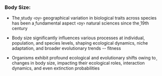 ### Body Size:

- The̬ study ‹o̬v› geographical variation in biological traits across species has been a̬ fundamental aspect ‹o̬v› natural sciences since the̬ 19th century

- Body size significantly influences various processes at individual, population, and species levels, shaping ecological dynamics, niche adaptation, and broader evolutionary trends -- fitness

- Organisms exhibit profound ecological and evolutionary shifts owing to̬ changes in body size, impacting their ecological roles, interaction dynamics, and even extinction probabilities
